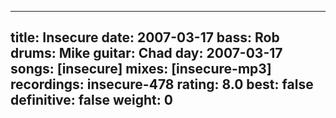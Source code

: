 
---
title: Insecure
date: 2007-03-17
bass:	Rob
drums:	Mike
guitar:	Chad
day: 2007-03-17
songs: [insecure]
mixes: [insecure-mp3]
recordings: insecure-478
rating: 8.0
best: false
definitive: false
weight: 0
---
